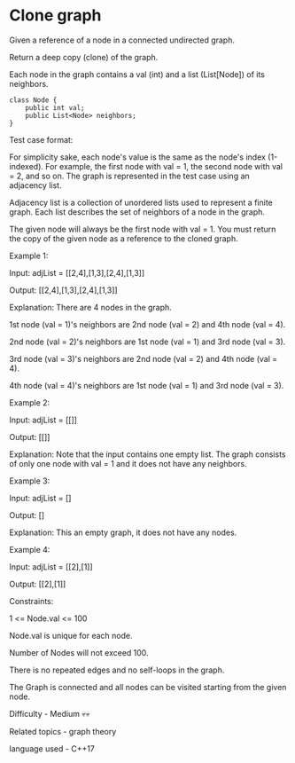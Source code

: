 # Clone graph

Given a reference of a node in a connected undirected graph.

Return a deep copy (clone) of the graph.

Each node in the graph contains a val (int) and a list (List[Node]) of its neighbors.

    class Node {
        public int val;
        public List<Node> neighbors;
    }
 

Test case format:

For simplicity sake, each node's value is the same as the node's index (1-indexed). For example, the first node with val = 1, the second node with val = 2, and so on. The graph is represented in the test case using an adjacency list.

Adjacency list is a collection of unordered lists used to represent a finite graph. Each list describes the set of neighbors of a node in the graph.

The given node will always be the first node with val = 1. You must return the copy of the given node as a reference to the cloned graph.

 

Example 1:


Input: adjList = [[2,4],[1,3],[2,4],[1,3]]

Output: [[2,4],[1,3],[2,4],[1,3]]

Explanation: There are 4 nodes in the graph.

1st node (val = 1)'s neighbors are 2nd node (val = 2) and 4th node (val = 4).

2nd node (val = 2)'s neighbors are 1st node (val = 1) and 3rd node (val = 3).

3rd node (val = 3)'s neighbors are 2nd node (val = 2) and 4th node (val = 4).

4th node (val = 4)'s neighbors are 1st node (val = 1) and 3rd node (val = 3).

Example 2:

Input: adjList = [[]]

Output: [[]]

Explanation: Note that the input contains one empty list. The graph consists of only one node with val = 1 and it does not have any neighbors.

Example 3:

Input: adjList = []

Output: []

Explanation: This an empty graph, it does not have any nodes.

Example 4:

Input: adjList = [[2],[1]]

Output: [[2],[1]]
 

Constraints:

1 <= Node.val <= 100

Node.val is unique for each node.

Number of Nodes will not exceed 100.

There is no repeated edges and no self-loops in the graph.

The Graph is connected and all nodes can be visited starting from the given node.

Difficulty - Medium 💀💀

Related topics - graph theory

language used - C++17
